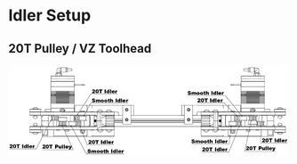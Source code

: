 # **Idler Setup**

## **20T Pulley / VZ Toolhead**
![mammoth-3D Gantry 20T Pulley and VZ Toolhead](../20T_vztoolhead.png)
